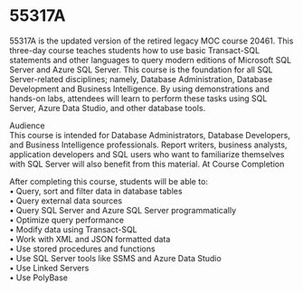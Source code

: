 # 55317A
55317A is the updated version of the retired legacy MOC course 20461. This three-day course teaches students how to use basic Transact-SQL statements and other languages to query modern editions of Microsoft SQL Server and Azure SQL Server. This course is the foundation for all SQL Server-related disciplines; namely, Database Administration, Database Development and Business Intelligence. By using demonstrations and hands-on labs, attendees will learn to perform these tasks using SQL Server, Azure Data Studio, and other database tools.

Audience<br>
This course is intended for Database Administrators, Database Developers, and Business Intelligence professionals. Report writers, business analysts, application developers and SQL users who want to familiarize themselves with SQL Server will also benefit from this material.
At Course Completion

After completing this course, students will be able to:<br>
• Query, sort and filter data in database tables<br>
• Query external data sources<br>
• Query SQL Server and Azure SQL Server programmatically<br>
• Optimize query performance<br>
• Modify data using Transact-SQL<br>
• Work with XML and JSON formatted data<br>
• Use stored procedures and functions<br>
• Use SQL Server tools like SSMS and Azure Data Studio<br>
• Use Linked Servers<br>
• Use PolyBase<br>

